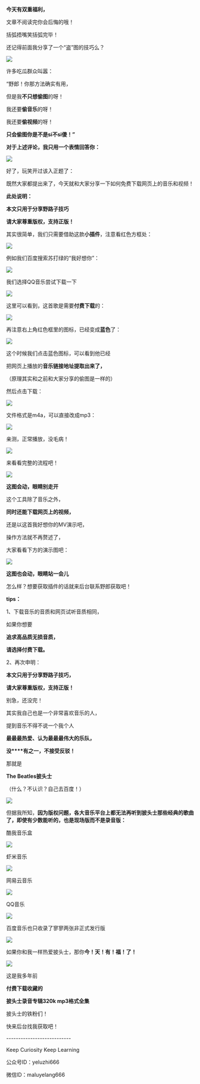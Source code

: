 **今天有双重福利，**

文章不阅读完你会后悔的哦！

括弧捂嘴笑括弧完毕！

还记得前面我分享了一个“盗”图的技巧么？  

![](https://pic1.zhimg.com/v2-0aec72922e14be2e755d17f1f4dae460_r.jpg)

许多吃瓜群众叫嚣：  

“野郎！你那方法确实有用，

但是我**不只想偷图**的呀！

我还要**偷音乐**的呀！

我还要**偷视频**的呀！

**只会偷图你是不是si不si傻！”**

**对于上述评论，我只用一个表情回答你：**  

![](https://pic4.zhimg.com/v2-a97b92a184c1725654c8249e30bac627_r.jpg)

好了，玩笑开过该入正题了：

既然大家都提出来了，今天就和大家分享一下如何免费下载网页上的音乐和视频！

**此处说明：**

**本文只用于分享野路子技巧**

**请大家尊重版权，支持正版！**

其实很简单，我们只需要借助这款**小插件**，注意看红色方框处：  

![](https://pic3.zhimg.com/v2-c5f03a3313e7c33a2c76d597c5093f9a_r.jpg)  

例如我们百度搜索苏打绿的“我好想你”：  

![](https://pic3.zhimg.com/v2-50bbe7786628712927f6127daaa71aa2_r.jpg)

我们选择QQ音乐尝试下载一下  

![](https://pic1.zhimg.com/v2-06563f8e3142d9c40de9f05ffee260d8_r.jpg)

这里可以看到，这首歌是需要**付费下载**的：  

![](https://pic3.zhimg.com/v2-eb32a6bbe0b42085dc446fa161a896be_r.jpg)

再注意右上角红色框里的图标，已经变成**蓝色**了：  

![](https://pic1.zhimg.com/v2-ae522e2b4542e78371ced01f4e6ae528_r.jpg)

这个时候我们点击蓝色图标，可以看到他已经

把网页上播放的**音乐链接地址提取出来了，**

（原理其实和之前和大家分享的偷图是一样的）

然后点击下载：

![](https://pic2.zhimg.com/v2-0f904b238df3be93b39293dba7998105_r.jpg)

文件格式是m4a，可以直接改成mp3：  

![](https://pic1.zhimg.com/v2-a20c374ee44ae8b59bb3aed81079766c_r.jpg)

亲测，正常播放，没毛病！  

![](https://pic1.zhimg.com/v2-69c79fde79c885702a15660c94b48810_r.jpg)  

来看看完整的流程吧！

![](https://pic3.zhimg.com/v2-87a4dcf8b6962563f1b28fa58bb28306_r.jpg)

**这图会动，眼睛别走开**

这个工具除了音乐之外，  

**同时还能下载网页上的视频，**

还是以这首我好想你的MV演示吧，

操作方法就不再赘述了，

大家看看下方的演示图吧：

![](https://pic1.zhimg.com/v2-02f7402307e6aee41d4efca8077843a8_r.jpg)

**这图也会动，眼睛站一会儿**

怎么样？想要获取插件的话就来后台联系野郎获取吧！  

**tips：**  

1、下载音乐的音质和网页试听音质相同，

如果你想要

**追求高品质无损音质，**

**请选择付费下载。**

2、再次申明：

**本文只用于分享野路子技巧，**

**请大家尊重版权，支持正版！**

别急，还没完！

其实我自己也是一个非常喜欢音乐的人，

提到音乐不得不说一个我个人

**最最最热爱、认为最最最伟大的乐队，**

**没****有之一，不接受反驳！**

那就是

**The Beatles披头士**

（什么？不认识？自己去百度！）

![](https://pic2.zhimg.com/v2-95a5400796f443b3cf8e81be71850ec9_r.jpg)

但据我所知，**因为版权问题，**各大音乐平台上都无法再听到披头士那些经典的歌曲了，即使有少数能听的，也是现场版而**不是录音版：**

酷我音乐盒  

![](https://pic4.zhimg.com/v2-e2574e8ad01118c19852f8a0a262d0a7_r.jpg)

虾米音乐  

![](https://pic2.zhimg.com/v2-9178aa280d152966b82f6529794152a9_r.jpg)

网易云音乐  

![](https://pic1.zhimg.com/v2-5434d94b97831f9ee63f19ac78a02d54_r.jpg)

QQ音乐  

![](https://pic2.zhimg.com/v2-4ef55279094eac3ee5c0a9c65d79c5c1_r.jpg)

百度音乐也只收录了寥寥两张非正式发行版  

![](https://pic4.zhimg.com/v2-f1b57ce05d964dd91220cc0865bbed6b_r.jpg)

如果你和我一样热爱披头士，那你**今！天！有！福！了！**  

![](https://pic2.zhimg.com/v2-c73b7a84d8f7780aa6f925307309f09d_r.jpg)

这是我多年前

**付费下载收藏的**

**披头士录音专辑320k mp3格式全集**

披头士的铁粉们！

快来后台找我获取吧！

\---------------------------

Keep Curiosity Keep Learning

公众号ID：yeluzhi666

微信ID：maluyelang666